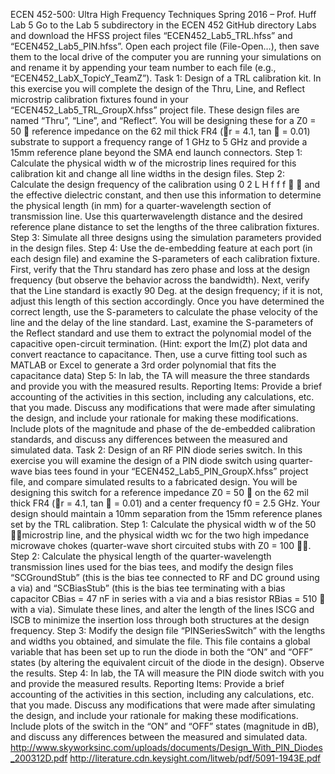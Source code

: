 ECEN 452-500: Ultra High Frequency Techniques
Spring 2016 – Prof. Huff
Lab 5
Go to the Lab 5 subdirectory in the ECEN 452 GitHub directory Labs and download the
HFSS project files “ECEN452_Lab5_TRL.hfss” and “ECEN452_Lab5_PIN.hfss”. Open
each project file (File-Open…), then save them to the local drive of the computer you are
running your simulations on and rename it by appending your team number to each file
(e.g., “ECEN452_LabX_TopicY_TeamZ”).
Task 1: Design of a TRL calibration kit.
In this exercise you will complete the design of the Thru, Line, and Reflect microstrip
calibration fixtures found in your “ECEN452_Lab5_TRL_GroupX.hfss” project file.
These design files are named “Thru”, “Line”, and “Reflect”. You will be designing these
for a Z0 = 50  reference impedance on the 62 mil thick FR4 (r = 4.1, tan  = 0.01)
substrate to support a frequency range of 1 GHz to 5 GHz and provide a 15mm reference
plane beyond the SMA end launch connectors.
Step 1: Calculate the physical width w of the microstrip lines required for this calibration
kit and change all line widths in the design files.
Step 2: Calculate the design frequency of the calibration using 0 2
L H f f
f

 and the
effective dielectric constant, and then use this information to determine the physical
length (in mm) for a quarter-wavelength section of transmission line. Use this quarterwavelength
distance and the desired reference plane distance to set the lengths of the
three calibration fixtures.
Step 3: Simulate all three designs using the simulation parameters provided in the design
files.
Step 4: Use the de-embedding feature at each port (in each design file) and examine the
S-parameters of each calibration fixture. First, verify that the Thru standard has zero
phase and loss at the design frequency (but observe the behavior across the bandwidth).
Next, verify that the Line standard is exactly 90 Deg. at the design frequency; if it is not,
adjust this length of this section accordingly. Once you have determined the correct
length, use the S-parameters to calculate the phase velocity of the line and the delay of
the line standard. Last, examine the S-parameters of the Reflect standard and use them to
extract the polynomial model of the capacitive open-circuit termination. (Hint: export the
Im(Z) plot data and convert reactance to capacitance. Then, use a curve fitting tool such
as MATLAB or Excel to generate a 3rd order polynomial that fits the capacitance data)
Step 5: In lab, the TA will measure the three standards and provide you with the
measured results.
Reporting Items: Provide a brief accounting of the activities in this section, including
any calculations, etc. that you made. Discuss any modifications that were made after
simulating the design, and include your rationale for making these modifications. Include
plots of the magnitude and phase of the de-embedded calibration standards, and discuss
any differences between the measured and simulated data.
Task 2: Design of an RF PIN diode series switch.
In this exercise you will examine the design of a PIN diode switch using quarter-wave bias tees found in your “ECEN452_Lab5_PIN_GroupX.hfss” project file, and compare simulated results to a fabricated design. You will be designing this switch for a reference impedance Z0 = 50  on the 62 mil thick FR4 (r = 4.1, tan  = 0.01) and a center frequency f0 = 2.5 GHz. Your design should maintain a 10mm separation from the 15mm reference planes set by the TRL calibration.
Step 1: Calculate the physical width w of the 50 microstrip line, and the physical width wc for the two high impedance microwave chokes (quarter-wave short circuited stubs with Z0 = 100 .
Step 2: Calculate the physical length of the quarter-wavelength transmission lines used for the bias tees, and modify the design files “SCGroundStub” (this is the bias tee connected to RF and DC ground using a via) and “SCBiasStub” (this is the bias tee terminating with a bias capacitor CBias = 47 nF in series with a via and a bias resistor RBias = 510  with a via). Simulate these lines, and alter the length of the lines lSCG and lSCB to minimize the insertion loss through both structures at the design frequency.
Step 3: Modify the design file “PINSeriesSwitch” with the lengths and widths you obtained, and simulate the file. This file contains a global variable that has been set up to run the diode in both the “ON” and “OFF” states (by altering the equivalent circuit of the diode in the design). Observe the results.
Step 4: In lab, the TA will measure the PIN diode switch with you and provide the measured results.
Reporting Items: Provide a brief accounting of the activities in this section, including any calculations, etc. that you made. Discuss any modifications that were made after simulating the design, and include your rationale for making these modifications. Include plots of the switch in the “ON” and “OFF” states (magnitude in dB), and discuss any differences between the measured and simulated data.
http://www.skyworksinc.com/uploads/documents/Design_With_PIN_Diodes_200312D.pdf
http://literature.cdn.keysight.com/litweb/pdf/5091-1943E.pdf
